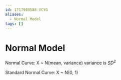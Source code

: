 ```yaml
---
id: 1717989588-VCYG
aliases:
  - Normal Model
tags: []
---
```


# Normal Model

Normal Curve:
X ~ N(mean, variance)
variance is $SD^2$


Standard Normal Curve:
X ~ N(0, 1)


